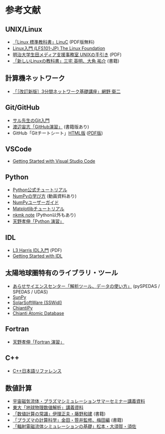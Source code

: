 # 参考文献

## UNIX/Linux

- [「Linux 標準教科書」LinuC](https://linuc.org/textbooks/linux/) (PDF版無料)
- [Linux入門 (LFS101-JP) The Linux Foundation](https://training.linuxfoundation.org/ja/training/introduction-to-linux-lfs101-jp/)
- [明治大学生田メディア支援事務室 UNIXの手引き](https://www.meiji.ac.jp/isys/doc/UNIX2019.pdf) (PDF)
- [「新しいLinuxの教科書」三宅 英明、大角 祐介](https://www.sbcr.jp/product/4797380941/) (書籍)

## 計算機ネットワーク

- [「［改訂新版］3分間ネットワーク基礎講座」網野 衛二](https://gihyo.jp/book/2010/978-4-7741-4373-6)

## Git/GitHub

- [サル先生のGit入門](https://backlog.com/ja/git-tutorial/)
- [渡辺宙志「GitHub演習」](https://kaityo256.github.io/github/) (書籍版あり)
- GitHub「Gitチートシート」[HTML版](https://training.github.com/downloads/ja/github-git-cheat-sheet/) ([PDF版](https://training.github.com/downloads/ja/github-git-cheat-sheet.pdf))

## VSCode

- [Getting Started with Visual Studio Code](https://code.visualstudio.com/docs/introvideos/basics)

## Python

- [Python公式チュートリアル](https://docs.python.org/ja/3/tutorial/)
- [NumPyの学び方](https://numpy.org/ja/learn/) (動画資料あり)
- [NumPyユーザーガイド](https://numpy.org/doc/stable/user/index.html)
- [Matplotlibチュートリアル](https://matplotlib.org/stable/tutorials/index.html)
- [nkmk note](https://note.nkmk.me/) (Python以外もあり)
- [天野孝伸「Python 演習」](https://amanotk.github.io/python-resume-public/)

## IDL

- [L3 Harris IDL入門](https://nv5geospatialsoftware.co.jp/Portals/74/VIS_JAPAN/documents/IDL88_training.pdf) (PDF)
- [Getting Started with IDL](https://www.nv5geospatialsoftware.com/docs/Getting_Started.html)

## 太陽地球圏特有のライブラリ・ツール

- [あらせサイエンスセンター「解析ツール、データの使い方」](https://ergsc.isee.nagoya-u.ac.jp/data_info/howto.shtml.ja) (pySPEDAS / SPEDAS / UDAS)
- [SunPy](https://sunpy.org/)
- [SolarSoftWare (SSWidl)](https://www.lmsal.com/solarsoft/)
- [ChiantiPy](https://chiantipy.readthedocs.io/en/latest/)
- [Chianti Atomic Database](http://chiantidatabase.org/)

## Fortran

- [天野孝伸「Fortran 演習」](https://amanotk.github.io/fortran-resume-public/)

## C++

- [C++日本語リファレンス](https://cpprefjp.github.io/)

## 数値計算

- [宇宙磁気流体・プラズマシミュレーションサマーセミナー講義資料](http://www.icehap.chiba-u.jp/activity/SS2019/textbook.html)
- [東大「地球物理数値解析」講義資料](https://amanotk.github.io/numerical-geophysics/)
- [「数値計算の常識」伊理正夫・藤野和建](https://www.kyoritsu-pub.co.jp/bookdetail/9784320013438) (書籍)
- [「プラズマの計算科学」金田・笹井監修、梅田編](https://www.kyoritsu-pub.co.jp/book/b10092510.html) (書籍)
- [「輻射電磁流体シミュレーションの基礎」松本・大須賀・須佐](https://www.nippyo.co.jp/shop/book/9196.html)
